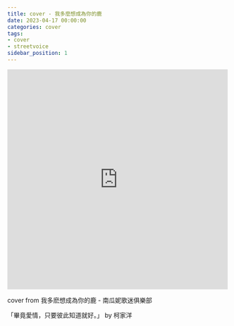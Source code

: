 ```yaml
---
title: cover - 我多麼想成為你的鹿
date: 2023-04-17 00:00:00
categories: cover
tags:
- cover
- streetvoice
sidebar_position: 1
---
```


<iframe src="https://streetvoice.com/music/embed/?id=615462&s=l" width="500" height="500" frameborder="0" marginheight="0" marginwidth="0" scrolling="no"></iframe>

cover from 我多麽想成為你的鹿 - 南瓜妮歌迷俱樂部

「畢竟愛情，只要彼此知道就好。」 by 柯家洋